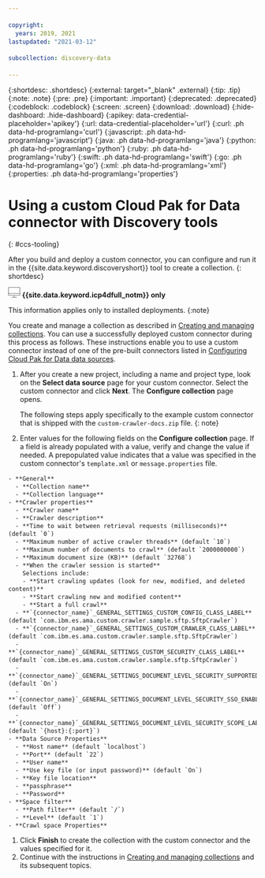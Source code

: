 ```yaml
---

copyright:
  years: 2019, 2021
lastupdated: "2021-03-12"

subcollection: discovery-data

---
```


{:shortdesc: .shortdesc}
{:external: target="_blank" .external}
{:tip: .tip}
{:note: .note}
{:pre: .pre}
{:important: .important}
{:deprecated: .deprecated}
{:codeblock: .codeblock}
{:screen: .screen}
{:download: .download}
{:hide-dashboard: .hide-dashboard}
{:apikey: data-credential-placeholder='apikey'} 
{:url: data-credential-placeholder='url'}
{:curl: .ph data-hd-programlang='curl'}
{:javascript: .ph data-hd-programlang='javascript'}
{:java: .ph data-hd-programlang='java'}
{:python: .ph data-hd-programlang='python'}
{:ruby: .ph data-hd-programlang='ruby'}
{:swift: .ph data-hd-programlang='swift'}
{:go: .ph data-hd-programlang='go'}
{:xml: .ph data-hd-programlang='xml'}
{:properties: .ph data-hd-programlang='properties'}

# Using a custom Cloud Pak for Data connector with Discovery tools
{: #ccs-tooling}

After you build and deploy a custom connector, you can configure and run it in the {{site.data.keyword.discoveryshort}} tool to create a collection.
{: shortdesc}

![Cloud Pak for Data only](images/desktop.png) **{{site.data.keyword.icp4dfull_notm}} only**

This information applies only to installed deployments.
{:note}

You create and manage a collection as described in [Creating and managing collections](/docs/discovery-data?topic=discovery-data-collections). You can use a successfully deployed custom connector during this process as follows. These instructions enable you to use a custom connector instead of one of the pre-built connectors listed in [Configuring Cloud Pak for Data data sources](/docs/discovery-data?topic=discovery-data-collection-types).

  1. After you create a new project, including a name and project type, look on the **Select data source** page for your custom connector. Select the custom connector and click **Next**. The **Configure collection** page opens.

     The following steps apply specifically to the example custom connector that is shipped with the `custom-crawler-docs.zip` file.
     {: note}

  1. Enter values for the following fields on the **Configure collection** page. If a field is already populated with a value, verify and change the value if needed. A prepopulated value indicates that a value was specified in the custom connector's `template.xml` or `message.properties` file.

    - **General**
      - **Collection name**
      - **Collection language**
    - **Crawler properties**
      - **Crawler name**
      - **Crawler description**
      - **Time to wait between retrieval requests (milliseconds)** (default `0`)
      - **Maximum number of active crawler threads** (default `10`)
      - **Maximum number of documents to crawl** (default `2000000000`)
      - **Maximum document size (KB)** (default `32768`)
      - **When the crawler session is started**
        Selections include:
        - **Start crawling updates (look for new, modified, and deleted content)**
        - **Start crawling new and modified content**
        - **Start a full crawl**
      - **`{connector_name}`_GENERAL_SETTINGS_CUSTOM_CONFIG_CLASS_LABEL** (default `com.ibm.es.ama.custom.crawler.sample.sftp.SftpCrawler`)
      - **`{connector_name}`_GENERAL_SETTINGS_CUSTOM_CRAWLER_CLASS_LABEL** (default `com.ibm.es.ama.custom.crawler.sample.sftp.SftpCrawler`)
      - **`{connector_name}`_GENERAL_SETTINGS_CUSTOM_SECURITY_CLASS_LABEL** (default `com.ibm.es.ama.custom.crawler.sample.sftp.SftpCrawler`)
      - **`{connector_name}`_GENERAL_SETTINGS_DOCUMENT_LEVEL_SECURITY_SUPPORTED_LABEL** (default `On`)
      - **`{connector_name}`_GENERAL_SETTINGS_DOCUMENT_LEVEL_SECURITY_SSO_ENABLED_LABEL** (default `Off`)
      - **`{connector_name}`_GENERAL_SETTINGS_DOCUMENT_LEVEL_SECURITY_SCOPE_LABEL** (default `{host}:{:port}`)
    - **Data Source Properties**
      - **Host name** (default `localhost`)
      - **Port** (default `22`)
      - **User name**
      - **Use key file (or input password)** (default `On`)
      - **Key file location**
      - **passphrase**
      - **Password**
    - **Space filter**
      - **Path filter** (default `/`)
      - **Level** (default `1`)
    - **Crawl space Properties**
  1. Click **Finish** to create the collection with the custom connector and the values specified for it.
  1. Continue with the instructions in [Creating and managing collections](/docs/discovery-data?topic=discovery-data-collections) and its subsequent topics.